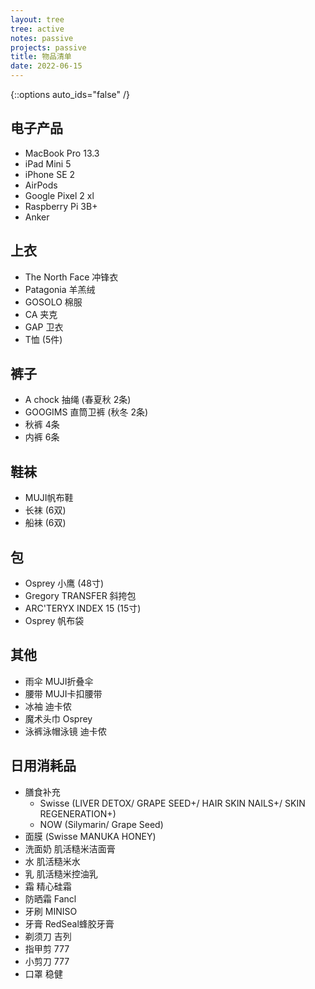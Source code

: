 ```yaml
---
layout: tree
tree: active
notes: passive
projects: passive
title: 物品清单
date: 2022-06-15
---
```



{::options auto_ids="false" /}


## 电子产品
* MacBook Pro 13.3
* iPad Mini 5
* iPhone SE 2
* AirPods
* Google Pixel 2 xl
* Raspberry Pi 3B+
* Anker

## 上衣
* The North Face 冲锋衣
* Patagonia 羊羔绒
* GOSOLO 棉服
* CA 夹克
* GAP 卫衣
* T恤 (5件)

## 裤子
* A chock 抽绳 (春夏秋 2条)
* GOOGIMS 直筒卫裤 (秋冬 2条)
* 秋裤 4条
* 内裤 6条

## 鞋袜
* MUJI帆布鞋
* 长袜 (6双)
* 船袜 (6双)

## 包
* Osprey 小鹰 (48寸)
* Gregory TRANSFER 斜挎包
* ARC'TERYX INDEX 15 (15寸)
* Osprey 帆布袋

## 其他
* 雨伞 MUJI折叠伞
* 腰带 MUJI卡扣腰带
* 冰袖 迪卡侬
* 魔术头巾 Osprey
* 泳裤泳帽泳镜 迪卡侬

## 日用消耗品
* 膳食补充
    * Swisse (LIVER DETOX/ GRAPE SEED+/ HAIR SKIN NAILS+/ SKIN REGENERATION+)
    * NOW (Silymarin/ Grape Seed)
* 面膜 (Swisse MANUKA HONEY)
* 洗面奶 肌活糙米洁面膏
* 水 肌活糙米水
* 乳 肌活糙米控油乳
* 霜 精心硅霜
* 防晒霜 Fancl
* 牙刷 MINISO
* 牙膏 RedSeal蜂胶牙膏
* 剃须刀 吉列
* 指甲剪 777
* 小剪刀 777
* 口罩 稳健

